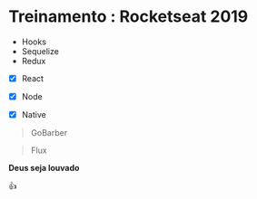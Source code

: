 # Treinamento : Rocketseat 2019

* Hooks
* Sequelize
* Redux


- [x] React
- [x] Node
- [x] Native


> GoBarber

> Flux

**Deus seja louvado**


:+1:
